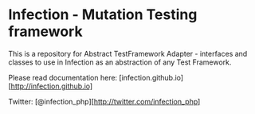 # Infection - Mutation Testing framework

This is a repository for Abstract TestFramework Adapter - interfaces and classes to use in Infection as an abstraction of any Test Framework.

Please read documentation here: [infection.github.io][http://infection.github.io]

Twitter: [@infection_php][http://twitter.com/infection_php]
